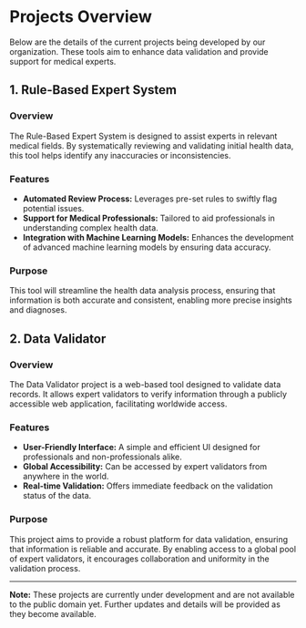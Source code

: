 # Projects Overview

Below are the details of the current projects being developed by our organization. These tools aim to enhance data validation and provide support for medical experts.

## 1. Rule-Based Expert System

### Overview
The Rule-Based Expert System is designed to assist experts in relevant medical fields. By systematically reviewing and validating initial health data, this tool helps identify any inaccuracies or inconsistencies.

### Features
- **Automated Review Process:** Leverages pre-set rules to swiftly flag potential issues.
- **Support for Medical Professionals:** Tailored to aid professionals in understanding complex health data.
- **Integration with Machine Learning Models:** Enhances the development of advanced machine learning models by ensuring data accuracy.

### Purpose
This tool will streamline the health data analysis process, ensuring that information is both accurate and consistent, enabling more precise insights and diagnoses.

## 2. Data Validator

### Overview
The Data Validator project is a web-based tool designed to validate data records. It allows expert validators to verify information through a publicly accessible web application, facilitating worldwide access.

### Features
- **User-Friendly Interface:** A simple and efficient UI designed for professionals and non-professionals alike.
- **Global Accessibility:** Can be accessed by expert validators from anywhere in the world.
- **Real-time Validation:** Offers immediate feedback on the validation status of the data.

### Purpose
This project aims to provide a robust platform for data validation, ensuring that information is reliable and accurate. By enabling access to a global pool of expert validators, it encourages collaboration and uniformity in the validation process.

---

**Note:** These projects are currently under development and are not available to the public domain yet. Further updates and details will be provided as they become available.
